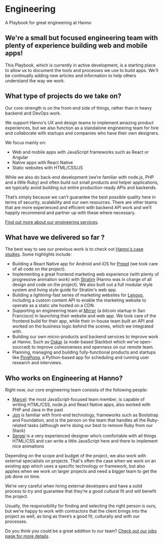 # Engineering

A Playbook for great engineering at Hanno

## We're a small but focused engineering team with plenty of experience building web and mobile apps!

This Playbook, which is currently in active development, is a starting place to allow us to document the tools and processes we use to build apps. We'll be continually adding new articles and information to help others understand the way we work.

## What type of projects do we take on?

Our core-strength is on the front-end side of things, rather than in heavy backend and DevOps work.

We support Hanno's UX and design teams to implement amazing product experiences, but we also function as a standalone engineering team for hire and collaborate with startups and companies who have their own designers.

We focus mainly on:

* Web and mobile apps with JavaScript frameworks such as React or Angular
* Native apps with React Native
* Static websites with HTML/CSS/JS

While we also do back-end development (we’re familiar with node.js, PHP and a little Ruby) and often build out small products and helper applications, we typically avoid building out entire production-ready APIs and backends.

That’s simply because we can’t guarantee the best possible quality here in terms of security, scalability and our own resources. There are other teams that are more experienced and efficient with backend API work and we’ll happily recommend and partner up with these where necessary.

[Find out more about our engineering services](https://hanno.co/playbooks/engineering/services/).

## What have we delivered so far ?

The best way to see our previous work is to check out [Hanno's case studies](https://hanno.co/work/). Some highlights include:

* Building a React Native app for Android and iOS for [Prepd](https://hanno.co/work/prepd/) (we took care of all code on the project).
* Implementing a great frontend marketing web experience (with plenty of progressive animation work) with [Stratim](https://hanno.co/work/stratim/) (Hanno was in charge of all design and code on the project). We also built out a full modular style system and living style guide for Stratim's web app.
* Building a lightning-fast series of marketing websites for [Lenovo](https://www.lenovoappexplorer.com/), including a custom content API to enable the marketing website to operate as a static site hosted on a CDN.
* Supporting an engineering team at [Mirror](https://hanno.co/work/mirror/) (a bitcoin startup in San Francisco) in launching their website and web app. We took care of the frontend build for their app, while their in-house team built an API and worked on the business logic behind the scenes, which we integrated with.
* Building our own micro-products and backend services to improve work at Hanno. Such as [Oskar](http://oskar.hanno.co/) (a node-based Slackbot which we've open-sourced) to improve cohesiveness and openness on our remote team.
* Planning, managing and building fully-functional products and startups like [PingPong](https://hellopingpong.com/), a Python-based app for scheduling and running user research and interviews.

## Who works on Engineering at Hanno?

Right now, our core engineering team consists of the following people:

* [Marcel](http://hanno.co/team/marcel): the most JavaScript-focused team member, is capable of writing HTML/CSS, node.js and React Native apps, also worked with PHP and Java in the past
* [Jon](https://hanno.co/team/jon/) is familiar with front-end technology, frameworks such as Bootstrap and Foundation, and is the person on the team that handles all the Ruby-related tasks (although we’re doing our best to remove Ruby from our Stack)
* [Sergei](https://hanno.co/team/sergei/) is a very experienced designer who’s comfortable with all things HTML/CSS and can write a little JavaScript here and there to implement nice animations

Depending on the scope and budget of the project, we also work with external specialists on projects. That's often the case when we work on an existing app which uses a specific technology or framework, but also applies when we work on larger projects and need a bigger team to get the job done on time.

We’re very careful when hiring external developers and have a solid process to try and guarantee that they’re a good cultural fit and will benefit the project.

Usually, the responsibility for finding and selecting the right person is ours, but we’re happy to work with contractors that the client brings into the project as well, as long as there’s a good fit, culturally and with our processes.

Do you think you could be a great addition to our team? [Check out our jobs page for more details](https://hanno.co/jobs/).
